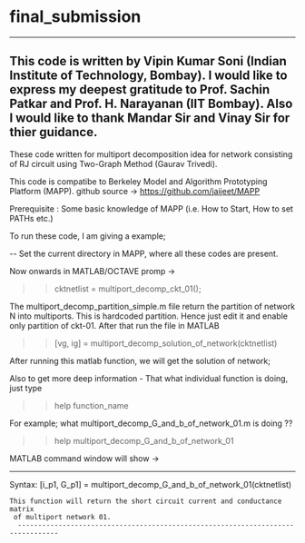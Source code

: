 # final_submission
-----------------------------------------------------------------------------------
This code is written by Vipin Kumar Soni (Indian Institute of Technology, Bombay).
I would like to express my deepest gratitude to Prof. Sachin Patkar and Prof. H.
Narayanan (IIT Bombay).
Also I would like to thank Mandar Sir and Vinay Sir for thier guidance. 
-----------------------------------------------------------------------------------

These code written for multiport decomposition idea for network consisting of RJ circuit using Two-Graph Method (Gaurav Trivedi).

This code is compatibe to Berkeley Model and Algorithm Prototyping Platform (MAPP). 
github source -> https://github.com/jaijeet/MAPP

Prerequisite : Some basic knowledge of MAPP (i.e. How to Start, How to set PATHs etc.)

To run these code, I am giving a example;

-- Set the current directory in MAPP, where all these codes are present.

Now onwards in MATLAB/OCTAVE promp -> 

>> cktnetlist = multiport_decomp_ckt_01();

The multiport_decomp_partition_simple.m file return the partition of network N into multiports. 
This is hardcoded partition. Hence just edit it and enable only partition of ckt-01. 
After that run the file in MATLAB

>> [vg, ig] = multiport_decomp_solution_of_network(cktnetlist)

After running this matlab function, we will get the solution of network;

Also to get more deep information - That what individual function is doing, just type 


>> help function_name

For example; what multiport_decomp_G_and_b_of_network_01.m is doing ??

>> help multiport_decomp_G_and_b_of_network_01

MATLAB command window will show -> 

 --------------------------------------------------------------------------------
  Syntax: [i_p1, G_p1] =  multiport_decomp_G_and_b_of_network_01(cktnetlist)
   
    This function will return the short circuit current and conductance matrix
     of multiport network 01.
      --------------------------------------------------------------------------------





